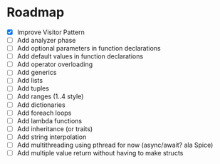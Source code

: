 # Roadmap
- [x] Improve Visitor Pattern
- [ ] Add analyzer phase
- [ ] Add optional parameters in function declarations
- [ ] Add default values in function declarations
- [ ] Add operator overloading
- [ ] Add generics
- [ ] Add lists
- [ ] Add tuples
- [ ] Add ranges (1..4 style)
- [ ] Add dictionaries
- [ ] Add foreach loops
- [ ] Add lambda functions
- [ ] Add inheritance (or traits)
- [ ] Add string interpolation
- [ ] Add multithreading using pthread for now (async/await? ala Spice)
- [ ] Add multiple value return without having to make structs